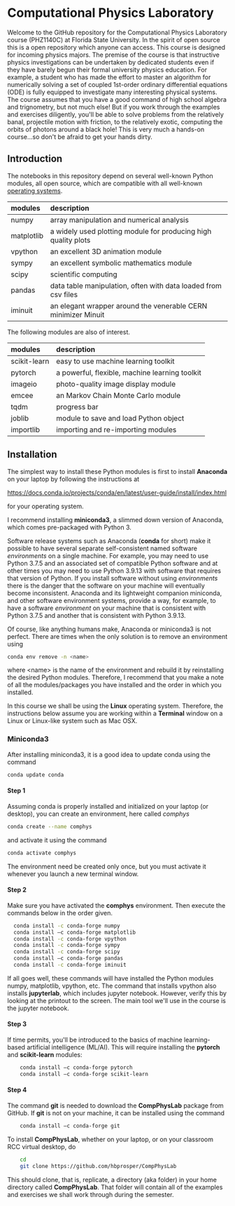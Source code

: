 # Computational Physics Laboratory
Welcome to the GitHub repository for the Computational Physics Laboratory course (PHZ1140C) at Florida State University. In the spirit of open source this is a open repository which anyone can access. This course is designed for incoming physics majors. The premise of the course is that instructive physics investigations can be undertaken by dedicated students even if they have barely begun their formal university physics education. For example, a student who has made the effort to master an algorithm for numerically solving a set of coupled 1st-order ordinary differential equations (ODE) is fully equipped to investigate many interesting physical systems. The course assumes that you have a good command of high school algebra and trignometry, but not much else! But if you work through the examples and exercises diligently, you'll be able to solve problems from the relatively banal, projectile motion with friction, to the relatively exotic, computing the orbits of photons around a black hole! This is very much a hands-on course...so don't be afraid to get your hands dirty.

## Introduction
The notebooks in this repository depend on several well-known Python
modules, all open source, which are compatible with all well-known [operating systems](https://www.lifewire.com/operating-systems-2625912).

| __modules__   | __description__     |
| :---          | :---        |
| numpy         | array manipulation and numerical analysis      |
| matplotlib    | a widely used plotting module for producing high quality plots |
| vpython       | an excellent 3D animation module |
| sympy         | an excellent symbolic mathematics module |
| scipy         | scientific computing    |
| pandas        | data table manipulation, often with data loaded from csv files |
| iminuit       | an elegant wrapper around the venerable CERN minimizer Minuit |


The following modules are also of interest.

| __modules__   | __description__     |
| :---          | :---        |
| scikit-learn  | easy to use machine learning toolkit |
| pytorch       | a powerful, flexible, machine learning toolkit |
| imageio       | photo-quality image display module |
| emcee         | an Markov Chain Monte Carlo module |
| tqdm          | progress bar |
| joblib        | module to save and load Python object |
| importlib     | importing and re-importing modules |

##  Installation
The simplest way to install these Python modules is first to install __Anaconda__ on your laptop by following the instructions at

https://docs.conda.io/projects/conda/en/latest/user-guide/install/index.html

for your operating system.

I recommend installing __miniconda3__, a slimmed down version of Anaconda, which comes pre-packaged with Python 3.

Software release systems such as Anaconda (__conda__ for short) make
it possible to have several separate self-consistent named software
*environments* on a single machine. For example, you
may need to use Python 3.7.5 and an associated set of compatible
Python software and at other times you may need to use Python 3.9.13 with
software that requires that version of Python.  If you install software without using *environments* there is
the danger that the software on your machine will eventually become
inconsistent. Anaconda and its lightweight companion miniconda, and other software environment systems,
provide a way, for example, to have a software *environment* on your machine that is
consistent with Python 3.7.5 and another that is consistent with
Python 3.9.13.  

Of course, like anything humans make, Anaconda or miniconda3 is not
perfect. There are times when the only solution is to remove an
environment using
```bash
conda env remove -n <name>
```
where \<name\> is the name of the environment and rebuild it by reinstalling the desired Python modules. Therefore, I recommend that you make a note of all the modules/packages you have installed and the order in which you installed.

In this course we shall be using the __Linux__ operating system. Therefore, the instructions below assume you are working within a __Terminal__ window on a Linux or Linux-like system such as Mac OSX.

### Miniconda3

After installing miniconda3, it is a good idea to update conda using the command
```bash
conda update conda
```
#### Step 1 
Assuming conda is properly installed and initialized on your laptop (or desktop), you can create an environment, here called *comphys* 
```bash
conda create --name comphys
```
and activate it using the command
```bash
conda activate comphys
```
The environment need be created only once, but you must activate it whenever you launch a new terminal window.

#### Step 2 

Make sure you have activated the __comphys__ environment. Then execute the commands below in the order given. 
```bash
  conda install -c conda-forge numpy
  conda install –c conda-forge matplotlib
  conda install -c conda-forge vpython
  conda install -c conda-forge sympy
  conda install -c conda-forge scipy
  conda install –c conda-forge pandas
  conda install -c conda-forge iminuit
```
If all goes well, these commands will have installed the Python modules numpy, matplotlib, vpython, etc. The command that installs vpython also installs __jupyterlab__, which includes jupyter notebook. However, verify this by looking at the printout to the screen. The main tool we'll use in the course is the jupyter notebook.

#### Step 3
If time permits, you'll be introduced to the basics of machine learning-based artificial intelligence (ML/AI). This will require installing the __pytorch__ and __scikit-learn__ modules: 

```bash
	conda install –c conda-forge pytorch
	conda install –c conda-forge scikit-learn
```

#### Step 4
The command __git__ is needed to download the __CompPhysLab__ package from GitHub. If __git__ is not on your machine, it can be installed using the command
```bash
	conda install –c conda-forge git
```
To install __CompPhysLab__, whether on your laptop, or on your classroom RCC virtual desktop, do
```bash
  	cd 
	git clone https://github.com/hbprosper/CompPhysLab
```
This should clone, that is, replicate, a directory (aka folder) in your home directory called __CompPhysLab__. That folder will contain all of the examples and exercises we shall work through during the semester.
